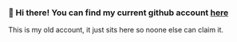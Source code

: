 ### 👋 Hi there! You can find my current github account [here][1]

This is my old account, it just sits here so noone else can claim it.

[1]: https://github.com/taminomara
